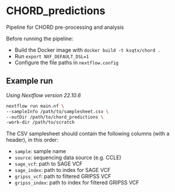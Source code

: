 # CHORD_predictions
Pipeline for CHORD pre-processing and analysis

Before running the pipeline: 
* Build the Docker image with `docker build -t ksqtx/chord .`
* Run `export NXF_DEFAULT_DSL=1`
* Configure the file paths in `nextflow.config`

## Example run

*Using Nextflow version 22.10.6*

```bash
nextflow run main.nf \
--sampleInfo /path/to/samplesheet.csv \
--outDir /path/to/chord_predictions \
-work-dir /path/to/scratch
```

The CSV samplesheet should contain the following columns (with a header), in this order:

* `sample`: sample name
* `source`: sequencing data source (e.g. CCLE)
* `sage_vcf`: path to SAGE VCF
* `sage_index`: path to index for SAGE VCF
* `gripss_vcf`: path to filtered GRIPSS VCF
* `gripss_index`: path to index for filtered GRIPSS VCF